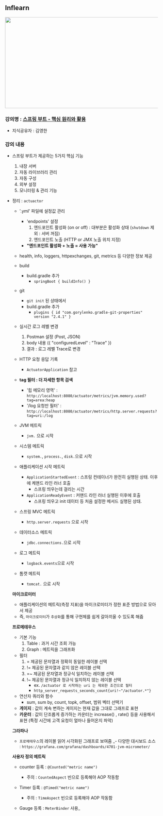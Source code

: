 ## Inflearn

<img src="https://github.com/JHyun0302/server/assets/60764632/24cec8a1-ddb4-42c4-8e5b-2ff8d8fe6f49"  width="600" height="300"/>

### 강의명 : [스프링 부트 - 핵심 원리와 활용](https://www.inflearn.com/course/%EC%8A%A4%ED%94%84%EB%A7%81%EB%B6%80%ED%8A%B8-%ED%95%B5%EC%8B%AC%EC%9B%90%EB%A6%AC-%ED%99%9C%EC%9A%A9)

- 지식공유자 : 김영한

### 강의 내용

- 스프링 부트가 제공하는 5가지 핵심 기능
    1. 내장 서버
    2. 자동 라이브러리 관리
    3. 자동 구성
    4. 외부 설정
    5. 모니터링 & 관리 기능

- 정리 : `actuactor`
    - '.yml' 파일에 설정값 관리
        - 'endpoints' 설정
            1. 엔드포인트 활성화 (on or off) : 대부분은 활성화 상태 (`shutdown` 제외 : 서버 꺼짐)
            2. 엔드포인트 노출 (HTTP or JMX 노출 위치 지정)
        - **"엔드포인트 활성화 + 노출 = 사용 가능"**

    - health, info, loggers, httpexchanges, git, metrics 등 다양한 정보 제공

    - build
        - build.gradle 추가
            - `springBoot { buildInfo() }`
    - git
        - `git init` 된 상태에서
        - build.gradle 추가
            - `plugins { id "com.gorylenko.gradle-git-properties" version "2.4.1" }`

    - 실시간 로그 레벨 변경
        1. Postman 설정 (Post, JSON)
        2. body 내용 ({ "configuredLevel" : "Trace" })
        3. 결과 : 로그 레벨 Trace로 변경

    - HTTP 요청 응답 기록
        - `ActuatorApplication` 참고

    - **tag 필터 : 더 자세한 항목 검색**
        - '힙 메모리 영역' : `http://localhost:8080/actuator/metrics/jvm.memory.used?tag=area:heap`
        - '/log 요청만 필터' : `http://localhost:8080/actuator/metrics/http.server.requests?tag=uri:/log`

    - JVM 메트릭
        - `jvm.` 으로 시작

    - 시스템 메트릭
        - `system.`, `process.`, `disk.`으로 시작

    - 애플리케이션 시작 메트릭
        - `ApplicationStartedEvent` : 스프링 컨테이너가 완전히 실행된 상태. 이후에 케맨드 라인 러너 호출
            - 스프링 띄우는데 걸리는 시간
        - `ApplicationReadyEvent` : 커맨드 라인 러너 실행된 이후에 호출
            - 스프링 띄우고 init 데이터 등 처음 설정한 메서드 실행된 상태.

    - 스프링 MVC 메트릭
        - `http.server.requests` 으로 시작

    - 데이터소스 메트릭
        - `jdbc.connections.`으로 시작

    - 로그 메트릭
        - `logback.events`으로 시작

    - 톰캣 메트릭
        - `tomcat.` 으로 시작

  **마이크로미터**
    - 애플리케이션의 메트릭(측정 지표)을 마이크로미터가 정한 표준 방법으로 모아서 제공
    - 즉, `마이크로미터`가 `추상화`를 통해 구현체를 쉽게 갈아끼울 수 있도록 해줌

  **프로메테우스**
    - 기본 기능
        1. Table : 과거 시간 조회 가능
        2. Graph : 메트릭을 그래프화
    - 필터
        1. = 제공된 문자열과 정확히 동일한 레이블 선택
        2. != 제공된 문자열과 같지 않은 레이블 선택
        3. =~ 제공된 문자열과 정규식 일치하는 레이블 선택
        4. !~ 제공된 문자열과 정규식 일치하지 않는 레이블 선택
            - ex. `/actuator 로 시작하는 uri 는 제외한 조건으로 필터`
            - `http_server_requests_seconds_count{uri!~"/actuator.*"}`
    - 연산자 쿼리와 함수
        - sum, sum by, count, topk, offset, 범위 벡터 선택기
    - **게이지** : 값이 계속 변하는 게이지는 현재 값을 그대로 그래프로 표현
    - **카운터** : 값이 단조롭게 증가하는 카운터는 increase() , rate() 등을 사용해서 표현 (특정 시간에 고객 요청이 얼마나 들어온지 파악)

  **그라파나**
    - `프로메테우스`의 레이블 읽어 시각화된 그래프로 보여줌
      _- 다양한 대시보드 소스 : `https://grafana.com/grafana/dashboards/4701-jvm-micrometer/`

  **사용자 정의 메트릭**
    - counter 등록 : `@Counted("metric name")`
        - 주의 : `CountedAspect` 빈으로 등록해야 AOP 작동함
    - Timer 등록 :  `@Timed("metric name")`
        - 주의 : `TimeAspect` 빈으로 등록해야 AOP 작동함

    - Gauge 등록 : `MeterBinder` 사용_


